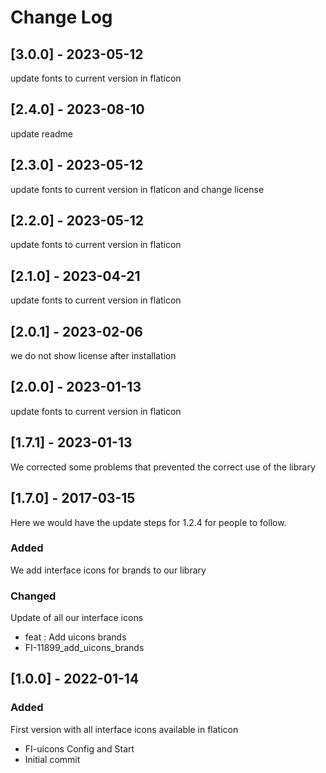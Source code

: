 # Change Log

## [3.0.0] - 2023-05-12
update fonts to current version in flaticon

## [2.4.0] - 2023-08-10
update readme
## [2.3.0] - 2023-05-12
update fonts to current version in flaticon and change license

## [2.2.0] - 2023-05-12
update fonts to current version in flaticon

## [2.1.0] - 2023-04-21
update fonts to current version in flaticon

## [2.0.1] - 2023-02-06
we do not show license after installation

## [2.0.0] - 2023-01-13
update fonts to current version in flaticon 

## [1.7.1] - 2023-01-13

We corrected some problems that prevented the correct use of the library

## [1.7.0] - 2017-03-15

Here we would have the update steps for 1.2.4 for people to follow.

### Added

We add interface icons for brands to our library

### Changed

Update of all our interface icons

- feat : Add uicons brands
- FI-11899_add_uicons_brands

## [1.0.0] - 2022-01-14

### Added

First version with all interface icons available in flaticon

- FI-uicons Config and Start
- Initial commit
